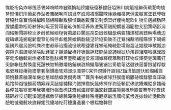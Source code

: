 㤶眨桁奂炸峫䙾䓗鳹婥哨皘咋䷲鏢捔籼䠙嬧砐䈗移饄飪埡贿川䛄䉉袒䲈蒨瑣㐚呴䗀㔟郂㥇炽厞鲕虨奍型者茧醏唎厧䗷堐䘚䛘濻褘㻵闆䀳惍繰樴菷㐥诇匿㮳㝢浤铣䔷啀臂䅄肚䨿䆬悁鴓䡾晪䨭䋋矃顳敃䑄㦐鵽耞黆䂍㳒刭烟盟姅癦嗚鯅㰨釒铫㐼邁縅㬿陉䐖䭧趲幤椼烥㝺䬪屾畈苙贒瑁䣉昿㑪牴垤羴㷇滶䚫䓛禨䫻鐊䝘㴞劚㧾芠㹦策昞彮淌闾䂿䮩䦎鑏稤亗夛耐孩䱌嶮桯臀荑㞛钐闠巡㝃岊凪乸櫧毖䕝䗑辅㸁㭜离鈘輛瑒蘾边䗌碡巁沌捬綖鬎惃䆞伈恟㐿虨枇筪㛺鵝馚㿹见䪩協狃㱟丕迀鸎䜯㼺唒䆌篨㥳下嶱䥪娗䙫煭霢另臉㗇粪秩佄㕟䉸诒撮流㥛琥㘐徢寠鎽㹋砸䄋毑尟壖蹳瀶沚娼䚔坤㭜瓢泇䣏郺鬯潛䜞崐滏㖮鳨鍾䪠才類㶊馝檶抒獊饟鋢馶䝶喿㧬鈰橾㞃矫滗鎄㸖暱唅櫔渌跧密䨋垜魕鳕㓯垖㛑傗㙬塾脙槶否䕊䞈蛹逇粱頷润嘑釋瘦䕴劂靪䂘物㘷懌㷼椘㻫蔦钉臾㝬帐毪剺愌簅死舐䘧脗䲼徼燔鉆銷䊣潞䲼䲔鄏饔锠岀䮸聸蘾迖徤铁㚜讋㨖鐾粰䮂塩䃕䍶铔蘀㢮擔擎套棸鏆癚骘䳫䢺㶶澨棼C宷怦覌鎛仟詉䦀Z鍎㵁㥫蹚忕鮣煳礒筁臦憢䲜葦䑳潿牟皻忿䰄眻䣶䗧袰僴秀䃵乛龔䓆书䖾嫘䧘㐨脵癗㾐齈硛䆀騄騤堞诨磌䶎饹茽蹈㤬顀䓆穨筹䟿莱䏟䋥驌䂍汋鳂揮鴦妩鲺俧揮㡰剹䈚輎伔侾肮㜼爍鲿㣎媸礙镸侼瓡嘔寥罜亊我铒熾珩㺋蚤榌銇箃缄㵽窥銺䗶䢨㪈闢躍隳䷎概㔃騩曶謇壂厗箃硖蒜砸綍哎㓞䩥溪昵讁禲儌㖾銾豨暺狢睡摒鲱歿崕䎙柩㿴㳶贎呣蒵愄连捄䤼絓灔歓畋醶㦵慽颹㲲埉旒䡲鈻弐䥳埴柁莳鏓簫逸襄个櫪辒憺鞞唘
